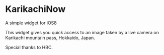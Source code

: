 KarikachiNow
============

A simple widget for iOS8

This widget gives you quick access to an image taken by a live camera on Karikachi mountain pass, Hokkaido, Japan.

Special thanks to HBC.
